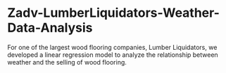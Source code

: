 # Zadv-LumberLiquidators-Weather-Data-Analysis

For one of the largest wood flooring companies, Lumber Liquidators, we developed a linear regression model to analyze the relationship between weather and the selling of wood flooring. 
